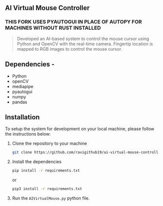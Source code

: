 ## AI Virtual Mouse Controller

### THIS FORK USES PYAUTOGUI IN PLACE OF AUTOPY FOR MACHINES WITHOUT RUST INSTALLED

> Developed an AI-based system to control the mouse cursor using Python and OpenCV with the real-time camera. Fingertip location is mapped to RGB images to control the mouse cursor.

## Dependencies  -
* Python
* openCV
* mediapipe
* pyautogui
* numpy
* pandas

## Installation

To setup the system for development on your local machine, please follow the instructions below:

1. Clone the repository to your machine

   ```bash
   git clone https://github.com/ravigithub19/ai-virtual-mouse-controller
   ```

2. Install the dependencies

   ```bash
   pip install -r requirements.txt
   ```
   or
   
   ```bash
   pip3 install -r requirements.txt
   ```

3. Run the ```AIVirtualMouse.py``` python file.
   

